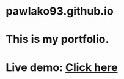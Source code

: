 # pawlako93.github.io
# This is my portfolio.
# Live demo: [Click here](https://pawlako93.github.io/)
